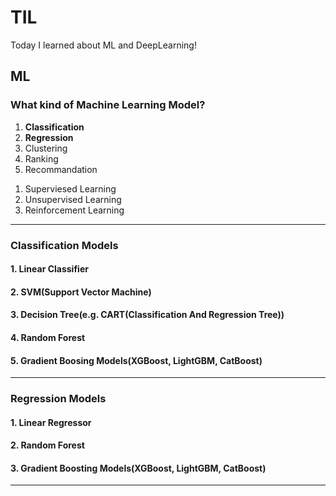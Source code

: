 # TIL
Today I learned about ML and DeepLearning!

## ML

### What kind of Machine Learning Model?

<Types with goal>

1. **Classification**
2. **Regression**
3. Clustering
4. Ranking
5. Recommandation

<Types with learning method>

1. Superviesed Learning
2. Unsupervised Learning
3. Reinforcement Learning

* * *

### Classification Models

#### 1. Linear Classifier
#### 2. SVM(Support Vector Machine)
#### 3. Decision Tree(e.g. CART(Classification And Regression Tree))
#### 4. Random Forest
#### 5. Gradient Boosing Models(XGBoost, LightGBM, CatBoost)

* * *

### Regression Models

#### 1. Linear Regressor
#### 2. Random Forest
#### 3. Gradient Boosting Models(XGBoost, LightGBM, CatBoost)
  
* * *
